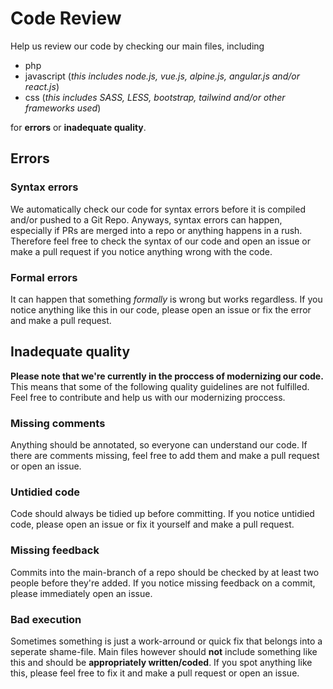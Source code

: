 # Code Review
Help us review our code by checking our main files, including

- php
- javascript (*this includes node.js, vue.js, alpine.js, angular.js and/or react.js*) 
- css (*this includes SASS, LESS, bootstrap, tailwind and/or other frameworks used*)

for **errors** or **inadequate quality**.

## Errors
### Syntax errors
We automatically check our code for syntax errors before it is compiled and/or pushed to a Git Repo. 
Anyways, syntax errors can happen, especially if PRs are merged into a repo or anything happens in a rush. 
Therefore feel free to check the syntax of our code and open an issue or make a pull request if you notice anything wrong with the code.

### Formal errors
It can happen that something *formally* is wrong but works regardless. 
If you notice anything like this in our code, please open an issue or fix the error and make a pull request. 

## Inadequate quality
**Please note that we're currently in the proccess of modernizing our code.** This means that some of the following quality guidelines are not fulfilled.
Feel free to contribute and help us with our modernizing proccess. 

### Missing comments
Anything should be annotated, so everyone can understand our code. 
If there are comments missing, feel free to add them and make a pull request or open an issue.

### Untidied code
Code should always be tidied up before committing. 
If you notice untidied code, please open an issue or fix it yourself and make a pull request.

### Missing feedback
Commits into the main-branch of a repo should be checked by at least two people before they're added. 
If you notice missing feedback on a commit, please immediately open an issue. 

### Bad execution
Sometimes something is just a work-arround or quick fix that belongs into a seperate shame-file. 
Main files however should **not** include something like this and should be **appropriately written/coded**.
If you spot anything like this, please feel free to fix it and make a pull request or open an issue.
